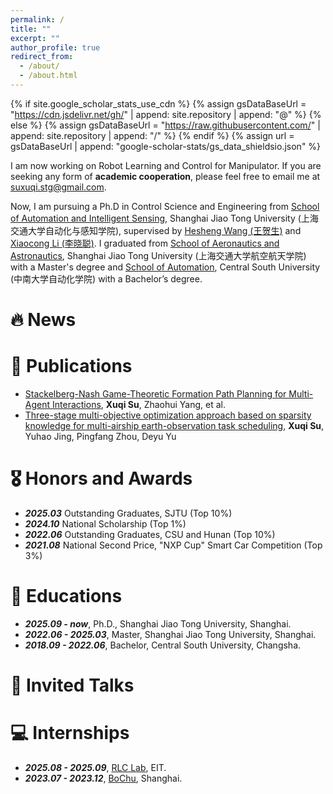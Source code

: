```yaml
---
permalink: /
title: ""
excerpt: ""
author_profile: true
redirect_from: 
  - /about/
  - /about.html
---
```


{% if site.google_scholar_stats_use_cdn %}
{% assign gsDataBaseUrl = "https://cdn.jsdelivr.net/gh/" | append: site.repository | append: "@" %}
{% else %}
{% assign gsDataBaseUrl = "https://raw.githubusercontent.com/" | append: site.repository | append: "/" %}
{% endif %}
{% assign url = gsDataBaseUrl | append: "google-scholar-stats/gs_data_shieldsio.json" %}

<span class='anchor' id='about-me'></span>

I am now working on Robot Learning and Control for Manipulator. If you are seeking any form of **academic cooperation**, please feel free to email me at [suxuqi.stg@gmail.com](mailto:suxuqi.stg@gmail.com).

Now, I am pursuing a Ph.D in Control Science and Engineering from [School of Automation and Intelligent Sensing](http://47.97.252.37:8205/), Shanghai Jiao Tong University (上海交通大学自动化与感知学院), supervised by [Hesheng Wang (王贺生)](https://irmv.sjtu.edu.cn/wanghesheng) and [Xiaocong Li (李晓聪)](https://sites.google.com/view/xiaocong-li). I graduated from [School of Aeronautics and Astronautics](https://www.aero.sjtu.edu.cn/en), Shanghai Jiao Tong University (上海交通大学航空航天学院) with a Master's degree and [School of Automation](https://soa.csu.edu.cn/English/Introduction/Introduction.htm), Central South University (中南大学自动化学院) with a Bachelor’s degree.

<!--My research interest includes neural machine translation and computer vision. I have published more than 100 papers at the top international AI conferences with total <a href='https://scholar.google.com/citations?user=DhtAFkwAAAAJ'>google scholar citations <strong><span id='total_cit'>260000+</span></strong></a> (You can also use google scholar badge <a href='https://scholar.google.com/citations?user=DhtAFkwAAAAJ'><img src="https://img.shields.io/endpoint?url={{ url | url_encode }}&logo=Google%20Scholar&labelColor=f6f6f6&color=9cf&style=flat&label=citations"></a>).-->


# 🔥 News
<!-- - *2022.02*: &nbsp;🎉🎉 Lorem ipsum dolor sit amet, consectetur adipiscing elit. Vivamus ornare aliquet ipsum, ac tempus justo dapibus sit amet. -->

# 📝 Publications 

<!--
<div class='paper-box'><div class='paper-box-image'><div><div class="badge">CVPR 2016</div><img src='images/500x300.png' alt="sym" width="100%"></div></div>
<div class='paper-box-text' markdown="1">

[Deep Residual Learning for Image Recognition](https://openaccess.thecvf.com/content_cvpr_2016/papers/He_Deep_Residual_Learning_CVPR_2016_paper.pdf)

**Kaiming He**, Xiangyu Zhang, Shaoqing Ren, Jian Sun

[**Project**](https://scholar.google.com/citations?view_op=view_citation&hl=zh-CN&user=DhtAFkwAAAAJ&citation_for_view=DhtAFkwAAAAJ:ALROH1vI_8AC) <strong><span class='show_paper_citations' data='DhtAFkwAAAAJ:ALROH1vI_8AC'></span></strong>
- Lorem ipsum dolor sit amet, consectetur adipiscing elit. Vivamus ornare aliquet ipsum, ac tempus justo dapibus sit amet. 
</div>
</div>
-->

- [Stackelberg-Nash Game-Theoretic Formation Path Planning for Multi-Agent Interactions](https://ieeexplore.ieee.org/abstract/document/10831214), **Xuqi Su**, Zhaohui Yang, et al.
- [Three-stage multi-objective optimization approach based on sparsity knowledge for multi-airship earth-observation task scheduling](https://www.sciencedirect.com/science/article/abs/pii/S0952197623014744), **Xuqi Su**, Yuhao Jing, Pingfang Zhou, Deyu Yu

# 🎖 Honors and Awards
- ***2025.03*** Outstanding Graduates, SJTU (Top 10%)
- ***2024.10*** National Scholarship (Top 1%)
- ***2022.06*** Outstanding Graduates, CSU and Hunan (Top 10%)
- ***2021.08*** National Second Price, "NXP Cup" Smart Car Competition (Top 3%)

# 📖 Educations
- ***2025.09 - now***, Ph.D., Shanghai Jiao Tong University, Shanghai.
- ***2022.06 - 2025.03***, Master, Shanghai Jiao Tong University, Shanghai. 
- ***2018.09 - 2022.06***, Bachelor, Central South University, Changsha. 

# 💬 Invited Talks
<!-- - *2021.03*, Lorem ipsum dolor sit amet, consectetur adipiscing elit. Vivamus ornare aliquet ipsum, ac tempus justo dapibus sit amet.  \| [\[video\]](https://github.com/) -->

# 💻 Internships
- ***2025.08 - 2025.09***, [RLC Lab](https://sites.google.com/view/xiaocong-li), EIT.
- ***2023.07 - 2023.12***, [BoChu](https://www.bochu.com/en/), Shanghai.

